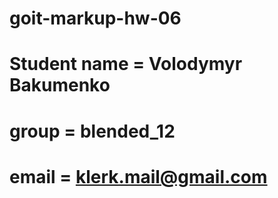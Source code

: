 # goit-markup-hw-06

# Student name = Volodymyr Bakumenko

# group = blended_12

# email = klerk.mail@gmail.com
